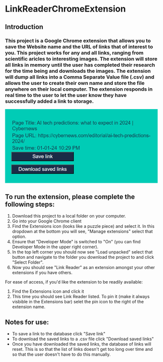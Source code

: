 # LinkReaderChromeExtension

## Introduction

### This project is a Google Chrome extension that allows you to save the Website name and the URL of links that of interest to you. This project works for any and all links, ranging from scientific aricles to interesting images. The extension will store all links in memory until the user has completed their research for the time being and downloads the images. The extension will dump all links into a Comma Separate Value file (.csv) and allows the user to create their own name and store the file anywhere on their local computer. The extension responds in real time to the user to let the user know they have successfully added a link to storage.
![Example of the Google Chrome Extension](images/extension_example.png)

## To run the extension, please complete the following steps:
1. Download this project to a local folder on your computer.
2. Go into your Google Chrome client
3. Find the Extensions icon (looks like a puzzle piece) and select it. In this dropdown at the bottom you will see, "Manage extensions" select that option.
4. Ensure that "Developer Mode" is switched to "On" (you can find Developer Mode in the upper right corner).
5. In the top left corner you should now see "Load unpacked" select that button and navigate to the folder you download the project to and click "Select Folder".
6. Now you should see "Link Reader" as an extension amongst your other extensions if you have others.

For ease of access, if you'd like the extension to be readily available:
1. Find the Extensions icon and click it
2. This time you should see Link Reader listed. To pin it (make it always visbible in the Extensions bar) selet the pin icon to the right of the extension name.

## Notes for use:
- To save a link to the database click "Save link"
- To download the saved links to a .csv file click "Download saved links"
- Once you have downloaded the saved links, the database of links will reset. This is so that the list of links doesn't get too long over time and so that the user doesn't have to do this manually.

